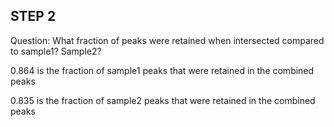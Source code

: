 ## STEP 2 ##

Question: What fraction of peaks were retained when intersected compared to sample1? Sample2?

0.864 is the fraction of sample1 peaks that were retained in the combined peaks

0.835 is the fraction of sample2 peaks that were retained in the combined peaks